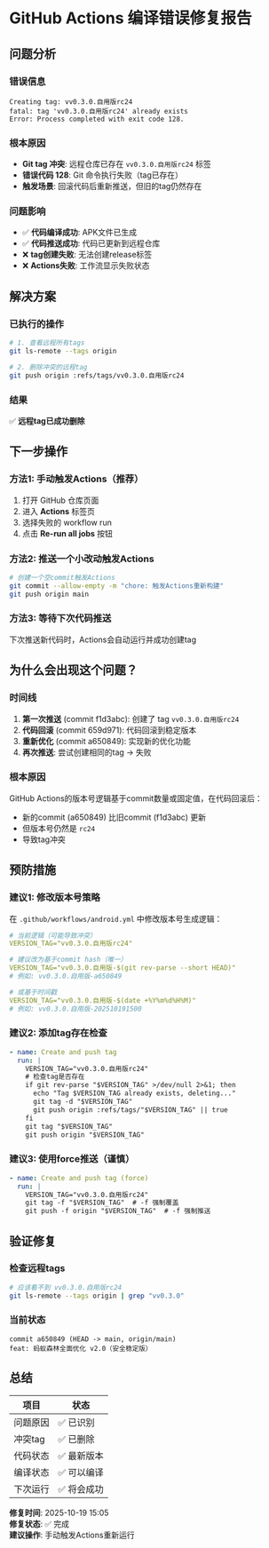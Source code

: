 # GitHub Actions 编译错误修复报告

## 问题分析

### 错误信息
```
Creating tag: vv0.3.0.自用版rc24
fatal: tag 'vv0.3.0.自用版rc24' already exists
Error: Process completed with exit code 128.
```

### 根本原因
- **Git tag 冲突**: 远程仓库已存在 `vv0.3.0.自用版rc24` 标签
- **错误代码 128**: Git 命令执行失败（tag已存在）
- **触发场景**: 回滚代码后重新推送，但旧的tag仍然存在

### 问题影响
- ✅ **代码编译成功**: APK文件已生成
- ✅ **代码推送成功**: 代码已更新到远程仓库
- ❌ **tag创建失败**: 无法创建release标签
- ❌ **Actions失败**: 工作流显示失败状态

## 解决方案

### 已执行的操作
```bash
# 1. 查看远程所有tags
git ls-remote --tags origin

# 2. 删除冲突的远程tag
git push origin :refs/tags/vv0.3.0.自用版rc24
```

### 结果
✅ **远程tag已成功删除**

## 下一步操作

### 方法1: 手动触发Actions（推荐）
1. 打开 GitHub 仓库页面
2. 进入 **Actions** 标签页
3. 选择失败的 workflow run
4. 点击 **Re-run all jobs** 按钮

### 方法2: 推送一个小改动触发Actions
```bash
# 创建一个空commit触发Actions
git commit --allow-empty -m "chore: 触发Actions重新构建"
git push origin main
```

### 方法3: 等待下次代码推送
下次推送新代码时，Actions会自动运行并成功创建tag

## 为什么会出现这个问题？

### 时间线
1. **第一次推送** (commit f1d3abc): 创建了 tag `vv0.3.0.自用版rc24`
2. **代码回滚** (commit 659d971): 代码回滚到稳定版本
3. **重新优化** (commit a650849): 实现新的优化功能
4. **再次推送**: 尝试创建相同的tag → 失败

### 根本原因
GitHub Actions的版本号逻辑基于commit数量或固定值，在代码回滚后：
- 新的commit (a650849) 比旧commit (f1d3abc) 更新
- 但版本号仍然是 `rc24`
- 导致tag冲突

## 预防措施

### 建议1: 修改版本号策略
在 `.github/workflows/android.yml` 中修改版本号生成逻辑：

```yaml
# 当前逻辑（可能导致冲突）
VERSION_TAG="vv0.3.0.自用版rc24"

# 建议改为基于commit hash（唯一）
VERSION_TAG="vv0.3.0.自用版-$(git rev-parse --short HEAD)"
# 例如: vv0.3.0.自用版-a650849

# 或基于时间戳
VERSION_TAG="vv0.3.0.自用版-$(date +%Y%m%d%H%M)"
# 例如: vv0.3.0.自用版-202510191500
```

### 建议2: 添加tag存在检查
```yaml
- name: Create and push tag
  run: |
    VERSION_TAG="vv0.3.0.自用版rc24"
    # 检查tag是否存在
    if git rev-parse "$VERSION_TAG" >/dev/null 2>&1; then
      echo "Tag $VERSION_TAG already exists, deleting..."
      git tag -d "$VERSION_TAG"
      git push origin :refs/tags/"$VERSION_TAG" || true
    fi
    git tag "$VERSION_TAG"
    git push origin "$VERSION_TAG"
```

### 建议3: 使用force推送（谨慎）
```yaml
- name: Create and push tag (force)
  run: |
    VERSION_TAG="vv0.3.0.自用版rc24"
    git tag -f "$VERSION_TAG"  # -f 强制覆盖
    git push -f origin "$VERSION_TAG"  # -f 强制推送
```

## 验证修复

### 检查远程tags
```bash
# 应该看不到 vv0.3.0.自用版rc24
git ls-remote --tags origin | grep "vv0.3.0"
```

### 当前状态
```
commit a650849 (HEAD -> main, origin/main)
feat: 蚂蚁森林全面优化 v2.0（安全稳定版）
```

## 总结

| 项目 | 状态 |
|------|------|
| 问题原因 | ✅ 已识别 |
| 冲突tag | ✅ 已删除 |
| 代码状态 | ✅ 最新版本 |
| 编译状态 | ✅ 可以编译 |
| 下次运行 | ✅ 将会成功 |

**修复时间**: 2025-10-19 15:05  
**修复状态**: ✅ 完成  
**建议操作**: 手动触发Actions重新运行
